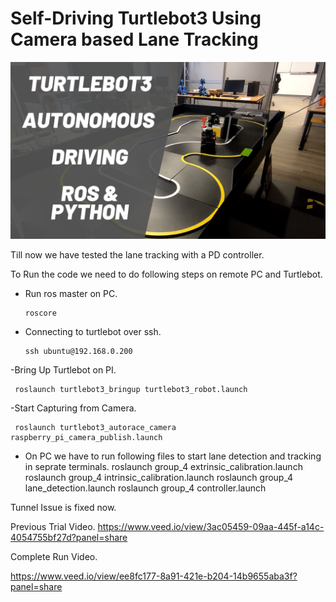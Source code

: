# Self-Driving Turtlebot3 Using Camera based Lane Tracking



![Cover](images/cover.png)


Till now we have tested the lane tracking with a PD controller.

To Run the code we need to do following steps on remote PC and Turtlebot.

- Run ros master on PC. 

      roscore
- Connecting to turtlebot over ssh.

      ssh ubuntu@192.168.0.200
-Bring Up Turtlebot on PI.

     roslaunch turtlebot3_bringup turtlebot3_robot.launch 
-Start Capturing from Camera.

     roslaunch turtlebot3_autorace_camera raspberry_pi_camera_publish.launch
- On PC we have to run following files to start lane detection and tracking in seprate terminals.
         roslaunch group_4 extrinsic_calibration.launch
         roslaunch group_4 intrinsic_calibration.launch 
         roslaunch group_4 lane_detection.launch 
         roslaunch group_4 controller.launch 

Tunnel Issue is fixed now. 

Previous Trial Video.
https://www.veed.io/view/3ac05459-09aa-445f-a14c-4054755bf27d?panel=share

Complete Run Video.

https://www.veed.io/view/ee8fc177-8a91-421e-b204-14b9655aba3f?panel=share
